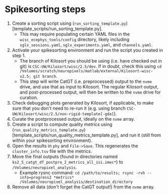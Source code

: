 # Spikesorting steps

1. Create a sorting script using (`run_sorting_template.py`)[template_scripts/run_sorting_template.py].
    - This may require populating certain YAML files in the `wisc_ecephys_tools/config` directory, likely including `sglx_sessions.yaml`, `sglx_experiments.yaml`, and `channels.yaml`.
2. Activate your spikesorting environment and run the script you created in step 1.
    - The branch of Kilosort you should be using (i.e. have checked out in git) is `CSC-UW/Kilosort/wisc/2.5/dev`. If in doubt, check this using `cd /Volumes/scratch/neuropixels/matlab/external/Kilosort-wisc-v2.5; git branch`.
    - This step will write CatGT (i.e. preprocessed) output to the `nvme` drive, and use that as input to Kilosort. The regular Kilosort output, and post-processed output, will then be written to the `nvme` drive for curation.
3. Check debugging plots generated by Kilosort, if applicable, to make sure that you don't need to re-run it (e.g. using branch `CSC-UW/Kilosort/wisc/2.5/non-rigid-template[-gda]`).
4. Curate the postprocessed output, ideally on the `nvme` array.
5. Create a script to compute quality metrics using (`run_quality_metrics_template.py`)[template_scripts/run_quality_metrics_template.py], and run it (still from within your spikesorting environment).
6. Open the results in `phy` and `File->Save`. This regenerates the `cluster_info.tsv` file with the metrics.
7. Move the final outputs (found in directories named `ks2_5_catgt_df_postpro_2_metrics_all_isi.imec*`) to `/Volumes/neuropixel_analysis`.
    - Example rysnc command: `cd /path/to/results; rsync -rvh --info=progress2 *metrics* /Volumes/neuropixel_analysis/destination_directory`
8. Remove all data (don't forget the CatGT output!) from the `nvme` array.